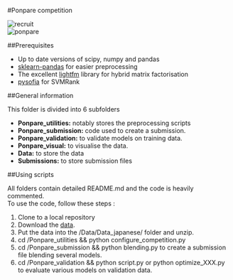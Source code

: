 #Ponpare competition

![recruit](http://www.recruit-rgf.com/news_data/release/img/20150716_01.jpg)  
![ponpare](https://kaggle2.blob.core.windows.net/competitions/kaggle/4481/media/recruit_image.png)

##Prerequisites

- Up to date versions of scipy, numpy and pandas  
- [sklearn-pandas](https://github.com/paulgb/sklearn-pandas) for easier preprocessing  
- The excellent [lightfm](https://github.com/lyst/lightfm) library for hybrid matrix factorisation
- [pysofia](https://github.com/fabianp/pysofia) for SVMRank

##General information

This folder is divided into 6 subfolders  
- **Ponpare_utilities:** notably stores the preprocessing scripts
- **Ponpare_submission:** code used to create a submission.
- **Ponpare_validation:** to validate models on training data.
- **Ponpare_visual:** to visualise the data.
- **Data:** to store the data
- **Submissions:** to store submission files

##Using scripts

All folders contain detailed README.md and the code is heavily commented.  
To use the code, follow these steps :  
1. Clone to a local repository  
2. Download the [data](https://www.kaggle.com/c/coupon-purchase-prediction/data).  
3. Put the data into the /Data/Data_japanese/ folder and unzip.  
4. cd /Ponpare_utilities && python configure_competition.py  
5. cd /Ponpare_submission && python blending.py to create a submission file blending several models.    
6. cd /Ponpare_validation && python script.py or python optimize_XXX.py to evaluate various models on validation data.    